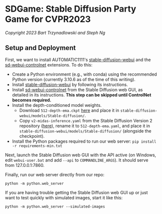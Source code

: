 # SDGame: Stable Diffusion Party Game for CVPR2023
*Copyright 2023 Bart Trzynadlowski and Steph Ng*

## Setup and Deployment

First, we want to install AUTOMATIC1111's [stable-diffusion-webui](https://github.com/AUTOMATIC1111/stable-diffusion-webui) and the [sd-webui-controlnet](https://github.com/Mikubill/sd-webui-controlnet) extensions. To do this:

- Create a Python environment (e.g., with conda) using the recommended Python version (currently 3.10.6 as of the time of this writing).
- Install [stable-diffusion-webui](https://github.com/AUTOMATIC1111/stable-diffusion-webui) by following its instructions.
- Install [sd-webui-controlnet](https://github.com/Mikubill/sd-webui-controlnet) from the Stable Diffusion web GUI, as detailed in its instructions. **This step can be skipped until ControlNet becomes required.**
- Install the depth-conditioned model weights.
  - Download `512-depth-ema.ckpt` [here](https://huggingface.co/stabilityai/stable-diffusion-2-depth/blob/main/512-depth-ema.ckpt) and place it in `stable-diffusion-webui/models/Stable-diffusion/`.
  - Copy `v2-midas-inference.yaml` from the Stable Diffusion Version 2 repository ([here](https://github.com/Stability-AI/stablediffusion/blob/main/configs/stable-diffusion/v2-midas-inference.yaml)), rename it to `512-depth-ema.yaml`, and place it in `stable-diffusion-webui/models/Stable-diffusion/` (alongside the checkpoint).
- Install the Python packages required to run our web server: `pip install -r requirements-min.txt`

Next, launch the Stable Diffusion web GUI with the API active (on Windows, edit `webui-user.bat` and add `--api` to `COMMANDLINE_ARGS`). It should serve from 127.0.0.1:7860.

Finally, run our web server directly from our repo:

```
python -m python.web_server
```

If you are having trouble getting the Stable Diffusion web GUI up or just want to test quickly with simulated images, start it like this:

```
python -m python.web_server --simulated-images
```
